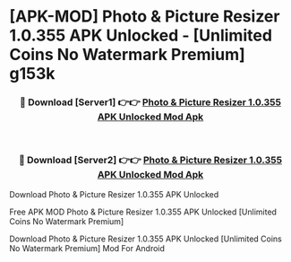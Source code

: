 # [APK-MOD] Photo & Picture Resizer 1.0.355 APK Unlocked - [Unlimited Coins No Watermark Premium] g153k



<div align="center">
<h3>🔴 Download [Server1] 👉👉 <a href="https://momento.my/?title=Photo_&_Picture_Resizer_1.0.355_APK_Unlocked">Photo & Picture Resizer 1.0.355 APK Unlocked Mod Apk</a></h3><br>

<h3>🔴 Download [Server2] 👉👉 <a href="https://momento.my/?title=Photo_&_Picture_Resizer_1.0.355_APK_Unlocked">Photo & Picture Resizer 1.0.355 APK Unlocked Mod Apk</a></h3>
</div>



Download Photo & Picture Resizer 1.0.355 APK Unlocked 

Free APK MOD Photo & Picture Resizer 1.0.355 APK Unlocked [Unlimited Coins No Watermark Premium]

Download Photo & Picture Resizer 1.0.355 APK Unlocked [Unlimited Coins No Watermark Premium] Mod For Android

